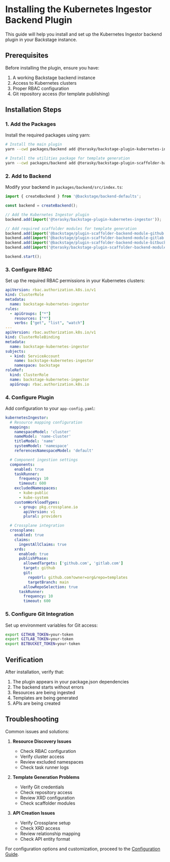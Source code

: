 # Installing the Kubernetes Ingestor Backend Plugin

This guide will help you install and set up the Kubernetes Ingestor backend plugin in your Backstage instance.

## Prerequisites

Before installing the plugin, ensure you have:

1. A working Backstage backend instance
2. Access to Kubernetes clusters
3. Proper RBAC configuration
4. Git repository access (for template publishing)

## Installation Steps

### 1. Add the Packages

Install the required packages using yarn:

```bash
# Install the main plugin
yarn --cwd packages/backend add @terasky/backstage-plugin-kubernetes-ingestor

# Install the utilities package for template generation
yarn --cwd packages/backend add @terasky/backstage-plugin-scaffolder-backend-module-terasky-utils
```

### 2. Add to Backend

Modify your backend in `packages/backend/src/index.ts`:

```typescript
import { createBackend } from '@backstage/backend-defaults';

const backend = createBackend();

// Add the Kubernetes Ingestor plugin
backend.add(import('@terasky/backstage-plugin-kubernetes-ingestor'));

// Add required scaffolder modules for template generation
backend.add(import('@backstage/plugin-scaffolder-backend-module-github'));
backend.add(import('@backstage/plugin-scaffolder-backend-module-gitlab'));
backend.add(import('@backstage/plugin-scaffolder-backend-module-bitbucket'));
backend.add(import('@terasky/backstage-plugin-scaffolder-backend-module-terasky-utils'));

backend.start();
```

### 3. Configure RBAC

Set up the required RBAC permissions in your Kubernetes clusters:

```yaml
apiVersion: rbac.authorization.k8s.io/v1
kind: ClusterRole
metadata:
  name: backstage-kubernetes-ingestor
rules:
  - apiGroups: ["*"]
    resources: ["*"]
    verbs: ["get", "list", "watch"]
---
apiVersion: rbac.authorization.k8s.io/v1
kind: ClusterRoleBinding
metadata:
  name: backstage-kubernetes-ingestor
subjects:
  - kind: ServiceAccount
    name: backstage-kubernetes-ingestor
    namespace: backstage
roleRef:
  kind: ClusterRole
  name: backstage-kubernetes-ingestor
  apiGroup: rbac.authorization.k8s.io
```

### 4. Configure Plugin

Add configuration to your `app-config.yaml`:

```yaml
kubernetesIngestor:
  # Resource mapping configuration
  mappings:
    namespaceModel: 'cluster'
    nameModel: 'name-cluster'
    titleModel: 'name'
    systemModel: 'namespace'
    referencesNamespaceModel: 'default'

  # Component ingestion settings
  components:
    enabled: true
    taskRunner:
      frequency: 10
      timeout: 600
    excludedNamespaces:
      - kube-public
      - kube-system
    customWorkloadTypes:
      - group: pkg.crossplane.io
        apiVersion: v1
        plural: providers

  # Crossplane integration
  crossplane:
    enabled: true
    claims:
      ingestAllClaims: true
    xrds:
      enabled: true
      publishPhase:
        allowedTargets: ['github.com', 'gitlab.com']
        target: github
        git:
          repoUrl: github.com?owner=org&repo=templates
          targetBranch: main
        allowRepoSelection: true
      taskRunner:
        frequency: 10
        timeout: 600
```

### 5. Configure Git Integration

Set up environment variables for Git access:

```bash
export GITHUB_TOKEN=your-token
export GITLAB_TOKEN=your-token
export BITBUCKET_TOKEN=your-token
```

## Verification

After installation, verify that:

1. The plugin appears in your package.json dependencies
2. The backend starts without errors
3. Resources are being ingested
4. Templates are being generated
5. APIs are being created

## Troubleshooting

Common issues and solutions:

1. **Resource Discovery Issues**
    - Check RBAC configuration
    - Verify cluster access
    - Review excluded namespaces
    - Check task runner logs

2. **Template Generation Problems**
    - Verify Git credentials
    - Check repository access
    - Review XRD configuration
    - Check scaffolder modules

3. **API Creation Issues**
    - Verify Crossplane setup
    - Check XRD access
    - Review relationship mapping
    - Check API entity format

For configuration options and customization, proceed to the [Configuration Guide](./configure.md).
